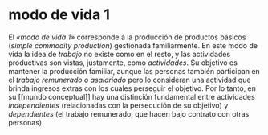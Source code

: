 # modo de vida 1
El *«modo de vida 1»* corresponde a la producción de productos básicos (*simple commodity production*) gestionada familiarmente. En este modo de vida la idea de *trabajo* no existe como en el resto, y las actividades productivas son vistas, justamente, como *actividades*. Su objetivo es mantener la producción familiar, aunque las personas también participan en el *trabajo remunerado o asalariado* pero lo consideran una actividad que brinda ingresos extras con los cuales perseguir el objetivo. Por lo tanto, en su [[mundo conceptual]] hay una distinción fundamental entre actividades *independientes* (relacionadas con la persecución de su objetivo) y *dependientes* (el trabajo remunerado, que hacen bajo contrato con otras personas).